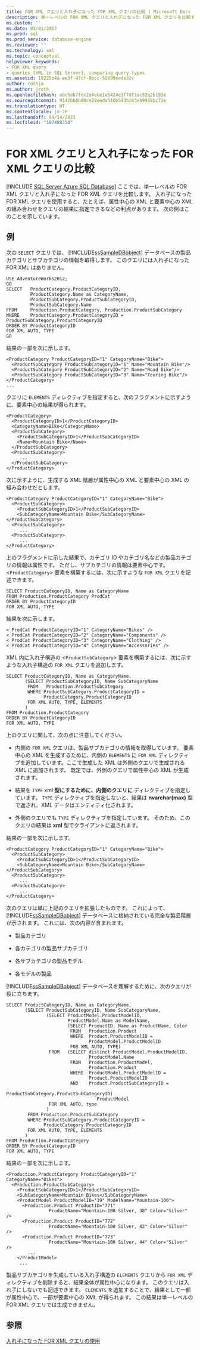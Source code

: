 ```yaml
---
title: FOR XML クエリと入れ子になった FOR XML クエリの比較 | Microsoft Docs
description: 単一レベルの FOR XML クエリと入れ子になった FOR XML クエリを比較する例を示すことで、入れ子になった FOR XML クエリの利点について学習します。
ms.custom: ''
ms.date: 03/01/2017
ms.prod: sql
ms.prod_service: database-engine
ms.reviewer: ''
ms.technology: xml
ms.topic: conceptual
helpviewer_keywords:
- FOR XML query
- queries [XML in SQL Server], comparing query types
ms.assetid: 19225b4a-ee3f-47cf-8bcc-52699eeda32c
author: rothja
ms.author: jroth
ms.openlocfilehash: ebc5eb7fdc2e4ebe1e5424e3f7df1ac52a2b193e
ms.sourcegitcommit: 9142bb6b80ce22eeda516b543b163eb9918bc72e
ms.translationtype: HT
ms.contentlocale: ja-JP
ms.lasthandoff: 04/14/2021
ms.locfileid: "107488350"
---
```

# <a name="for-xml-query-compared-to-nested-for-xml-query"></a>FOR XML クエリと入れ子になった FOR XML クエリの比較
[!INCLUDE [SQL Server Azure SQL Database](../../includes/applies-to-version/sql-asdb.md)]
  ここでは、単一レベルの FOR XML クエリと入れ子になった FOR XML クエリを比較します。 入れ子になった FOR XML クエリを使用すると、たとえば、属性中心の XML と要素中心の XML の組み合わせをクエリの結果に指定できるなどの利点があります。 次の例はこのことを示しています。  
  
## <a name="example"></a>例  
 次の `SELECT` クエリでは、 [!INCLUDE[ssSampleDBobject](../../includes/sssampledbobject-md.md)] データベースの製品カテゴリとサブカテゴリの情報を取得します。 このクエリには入れ子になった FOR XML はありません。  
  
```  
USE AdventureWorks2012;  
GO  
SELECT   ProductCategory.ProductCategoryID,   
         ProductCategory.Name as CategoryName,  
         ProductSubCategory.ProductSubCategoryID,   
         ProductSubCategory.Name  
FROM     Production.ProductCategory, Production.ProductSubCategory  
WHERE    ProductCategory.ProductCategoryID = ProductSubCategory.ProductCategoryID  
ORDER BY ProductCategoryID  
FOR XML AUTO, TYPE  
GO  
```  
  
 結果の一部を次に示します。  
  
```  
<ProductCategory ProductCategoryID="1" CategoryName="Bike">  
  <ProductSubCategory ProductSubCategoryID="1" Name="Mountain Bike"/>  
  <ProductSubCategory ProductSubCategoryID="2" Name="Road Bike"/>  
  <ProductSubCategory ProductSubCategoryID="3" Name="Touring Bike"/>  
</ProductCategory>  
...  
```  
  
 クエリに `ELEMENTS` ディレクティブを指定すると、次のフラグメントに示すように、要素中心の結果が得られます。  
  
```  
<ProductCategory>  
  <ProductCategoryID>1</ProductCategoryID>  
  <CategoryName>Bike</CategoryName>  
  <ProductSubCategory>  
    <ProductSubCategoryID>1</ProductSubCategoryID>  
    <Name>Mountain Bike</Name>  
  </ProductSubCategory>  
  <ProductSubCategory>  
     ...  
  </ProductSubCategory>  
</ProductCategory>  
```  
  
 次に示すように、生成する XML 階層が属性中心の XML と要素中心の XML の組み合わせだとします。  
  
```  
<ProductCategory ProductCategoryID="1" CategoryName="Bike">  
  <ProductSubCategory>  
    <ProductSubCategoryID>1</ProductSubCategoryID>  
    <SubCategoryName>Mountain Bike</SubCategoryName></ProductSubCategory>  
  <ProductSubCategory>  
     ...  
  <ProductSubCategory>  
     ...  
</ProductCategory>  
```  
  
 上のフラグメントに示した結果で、カテゴリ ID やカテゴリ名などの製品カテゴリの情報は属性です。 ただし、サブカテゴリの情報は要素中心です。 <`ProductCategory`> 要素を構築するには、次に示すような `FOR XML` クエリを記述できます。  
  
```  
SELECT ProductCategoryID, Name as CategoryName  
FROM Production.ProductCategory ProdCat  
ORDER BY ProductCategoryID  
FOR XML AUTO, TYPE  
```  
  
 結果を次に示します。  
  
```  
< ProdCat ProductCategoryID="1" CategoryName="Bikes" />  
< ProdCat ProductCategoryID="2" CategoryName="Components" />  
< ProdCat ProductCategoryID="3" CategoryName="Clothing" />  
< ProdCat ProductCategoryID="4" CategoryName="Accessories" />  
```  
  
 XML 内に入れ子構造の <`ProductSubCategory`> 要素を構築するには、次に示すような入れ子構造の `FOR XML` クエリを追加します。  
  
```  
SELECT ProductCategoryID, Name as CategoryName,  
       (SELECT ProductSubCategoryID, Name SubCategoryName  
        FROM   Production.ProductSubCategory  
        WHERE ProductSubCategory.ProductCategoryID =   
              ProductCategory.ProductCategoryID  
        FOR XML AUTO, TYPE, ELEMENTS  
       )  
FROM Production.ProductCategory  
ORDER BY ProductCategoryID  
FOR XML AUTO, TYPE  
```  
  
 上のクエリに関して、次の点に注意してください。  
  
-   内側の `FOR XML` クエリは、製品サブカテゴリの情報を取得しています。 要素中心の XML を生成するために、内側の `ELEMENTS` に `FOR XML` ディレクティブを追加しています。ここで生成した XML は外側のクエリで生成される XML に追加されます。 既定では、外側のクエリで属性中心の XML が生成されます。  
  
-   結果を `TYPE` xml **型にするために、内側のクエリに** ディレクティブを指定しています。 `TYPE` ディレクティブを指定しないと、結果は **nvarchar(max)** 型で返され、XML データはエンティティ化されます。  
  
-   外側のクエリでも `TYPE` ディレクティブを指定しています。 そのため、このクエリの結果は **xml** 型でクライアントに返されます。  
  
 結果の一部を次に示します。  
  
```  
<ProductCategory ProductCategoryID="1" CategoryName="Bike">  
  <ProductSubCategory>  
    <ProductSubCategoryID>1</ProductSubCategoryID>  
    <SubCategoryName>Mountain Bike</SubCategoryName></ProductSubCategory>  
  <ProductSubCategory>  
     ...  
  <ProductSubCategory>  
     ...  
</ProductCategory>  
```  
  
 次のクエリは単に上記のクエリを拡張したものです。 これによって、 [!INCLUDE[ssSampleDBobject](../../includes/sssampledbobject-md.md)] データベースに格納されている完全な製品階層が示されます。 これには、次の内容が含まれます。  
  
-   製品カテゴリ  
  
-   各カテゴリの製品サブカテゴリ  
  
-   各サブカテゴリの製品モデル  
  
-   各モデルの製品  
  
 [!INCLUDE[ssSampleDBobject](../../includes/sssampledbobject-md.md)] データベースを理解するために、次のクエリが役に立ちます。  
  
```  
SELECT ProductCategoryID, Name as CategoryName,  
       (SELECT ProductSubCategoryID, Name SubCategoryName,  
               (SELECT ProductModel.ProductModelID,   
                       ProductModel.Name as ModelName,  
                       (SELECT ProductID, Name as ProductName, Color  
                        FROM   Production.Product  
                        WHERE  Product.ProductModelID =   
                               ProductModel.ProductModelID  
                        FOR XML AUTO, TYPE)  
                FROM   (SELECT distinct ProductModel.ProductModelID,   
                               ProductModel.Name  
                        FROM   Production.ProductModel,   
                               Production.Product  
                        WHERE  ProductModel.ProductModelID =   
                               Product.ProductModelID  
                        AND    Product.ProductSubCategoryID =   
                               ProductSubCategory.ProductSubCategoryID)   
                                  ProductModel  
                FOR XML AUTO, type  
               )  
        FROM Production.ProductSubCategory  
        WHERE ProductSubCategory.ProductCategoryID =   
              ProductCategory.ProductCategoryID  
        FOR XML AUTO, TYPE, ELEMENTS  
       )  
FROM Production.ProductCategory  
ORDER BY ProductCategoryID  
FOR XML AUTO, TYPE  
```  
  
 結果の一部を次に示します。  
  
```  
<Production.ProductCategory ProductCategoryID="1" CategoryName="Bikes">  
  <Production.ProductSubCategory>  
    <ProductSubCategoryID>1</ProductSubCategoryID>  
    <SubCategoryName>Mountain Bikes</SubCategoryName>  
    <ProductModel ProductModelID="19" ModelName="Mountain-100">  
      <Production.Product ProductID="771"   
                ProductName="Mountain-100 Silver, 38" Color="Silver" />  
      <Production.Product ProductID="772"   
                ProductName="Mountain-100 Silver, 42" Color="Silver" />  
      <Production.Product ProductID="773"   
                ProductName="Mountain-100 Silver, 44" Color="Silver" />  
        ...  
    </ProductModel>  
     ...  
```  
  
 製品サブカテゴリを生成している入れ子構造の `ELEMENTS` クエリから `FOR XML` ディレクティブを削除すると、結果全体が属性中心になります。 このクエリは入れ子にしないでも記述できます。 `ELEMENTS` を追加することで、結果として一部が属性中心で、一部が要素中心の XML が得られます。 この結果は単一レベルの FOR XML クエリでは生成できません。  
  
## <a name="see-also"></a>参照  
 [入れ子になった FOR XML クエリの使用](../../relational-databases/xml/use-nested-for-xml-queries.md)  
  
  
